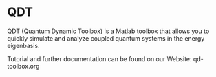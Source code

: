 # QDT
QDT (Quantum Dynamic Toolbox) is a Matlab toolbox that allows you to quickly simulate and analyze coupled quantum systems in the energy eigenbasis.

Tutorial and further documentation can be found on our Website: qd-toolbox.org
